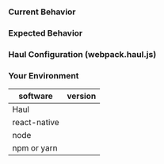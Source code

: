 <!---
BEFORE YOU SUBMIT please search open/closed issues since someone might have asked the same thing before!
-->

### Current Behavior
<!--- If describing a bug, tell us what happens instead of the expected behavior -->
<!--- If suggesting a change/improvement, explain the difference from current behavior -->

### Expected Behavior
<!--- If you're describing a bug, tell us what should happen -->
<!--- If you're suggesting a change/improvement, tell us how it should work -->

### Haul Configuration (webpack.haul.js)
<!--- If describing a bug, tell us what your Haul configuration looks like -->

### Your Environment
<!--- Include as many relevant details about the environment you experienced the bug in -->

| software         | version
| ---------------- | -------
| Haul             |  
| react-native     |  
| node             | 
| npm or yarn      |
